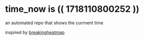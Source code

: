 # time_now is (( 1718110800252 ))

an automated repo that shows the currnent time

inspired by [breakingheatmap](https://github.com/breakingheatmap/breakingheatmap)